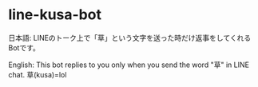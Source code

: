 # line-kusa-bot

日本語:
LINEのトーク上で「草」という文字を送った時だけ返事をしてくれるBotです。

English:
This bot replies to you only when you send the word "草" in LINE chat.
草(kusa)=lol